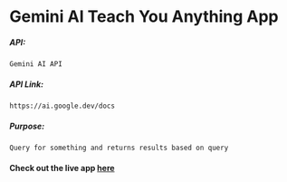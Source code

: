 # Gemini AI Teach You Anything App

##### API:
    Gemini AI API

##### API Link:
    https://ai.google.dev/docs

##### Purpose:
    Query for something and returns results based on query

#### Check out the live app [here](http://203.193.173.125/buildriseshine/gemini_ai/teach-you-anything-gemini-ai/)
